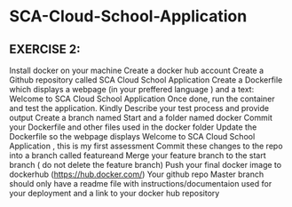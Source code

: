 # SCA-Cloud-School-Application
## EXERCISE 2:

Install docker on your machine
Create a docker hub account
Create a Github repository called SCA Cloud School Application
Create a Dockerfile which displays a webpage (in your preffered language ) and a text: Welcome to SCA Cloud School Application
Once done, run the container and test the application. Kindly Describe your test process and provide output
Create a branch named Start and a folder named docker
Commit your Dockerfile and other files used in the docker folder
Update the Dockerfile so the webpage displays Welcome to SCA Cloud School Application , this is my first assessment
Commit these changes to the repo into a branch called featureand Merge your feature branch to the start branch ( do not delete the feature branch)
Push your final docker image to dockerhub (https://hub.docker.com/)
Your github repo Master branch should only have a readme file with instructions/documentaion used for your deployment and a link to your docker hub repository
